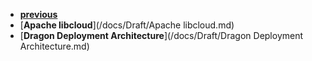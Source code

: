* [**previous**](/docs)
* [**Apache libcloud**](/docs/Draft/Apache libcloud.md)
* [**Dragon Deployment Architecture**](/docs/Draft/Dragon Deployment Architecture.md)
